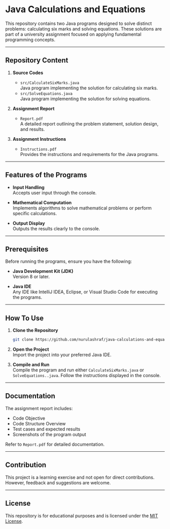 # Java Calculations and Equations

This repository contains two Java programs designed to solve distinct problems: calculating six marks and solving equations. These solutions are part of a university assignment focused on applying fundamental programming concepts.

---

## Repository Content

1. **Source Codes**  
   - `src/CalculateSixMarks.java`  
     Java program implementing the solution for calculating six marks.  
   - `src/SolveEquations.java`  
     Java program implementing the solution for solving equations.

2. **Assignment Report**  
   - `Report.pdf`  
     A detailed report outlining the problem statement, solution design, and results.

3. **Assignment Instructions**  
   - `Instructions.pdf`  
     Provides the instructions and requirements for the Java programs.

---

## Features of the Programs

- **Input Handling**  
  Accepts user input through the console.

- **Mathematical Computation**  
  Implements algorithms to solve mathematical problems or perform specific calculations.

- **Output Display**  
  Outputs the results clearly to the console.

---

## Prerequisites

Before running the programs, ensure you have the following:

- **Java Development Kit (JDK)**  
  Version 8 or later.

- **Java IDE**  
  Any IDE like IntelliJ IDEA, Eclipse, or Visual Studio Code for executing the programs.

---

## How To Use

1. **Clone the Repository**  
   ```bash  
   git clone https://github.com/nurulashraf/java-calculations-and-equations.git  

2. **Open the Project**  
  Import the project into your preferred Java IDE.

3. **Compile and Run**  
  Compile the program and run either `CalculateSixMarks.java` or `SolveEquations..java`. 
  Follow the instructions displayed in the console.

---

## Documentation
The assignment report includes:

- Code Objective
- Code Structure Overview
- Test cases and expected results
- Screenshots of the program output
  
Refer to `Report.pdf` for detailed documentation.

---

## Contribution
This project is a learning exercise and not open for direct contributions. However, feedback and suggestions are welcome.

---

## License
This repository is for educational purposes and is licensed under the [MIT License](LICENSE).
